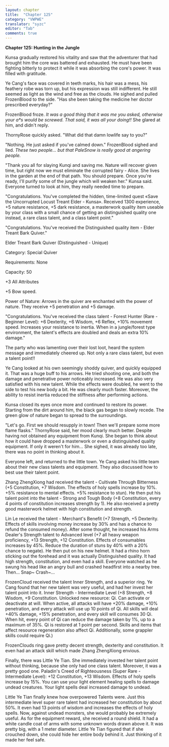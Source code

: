 ```yaml
---
layout: chapter
title:  "Chapter 125"
category: "VWPWE"
translator: "syzc"
editor: "Tab"
comments: true
---
```


**Chapter 125: Hunting in the Jungle**

Kunsa gradually restored his vitality and saw that the adventurer that had brought him the core was battered and exhausted. He must have been fighting bitterly to protect it while it was absorbing the core's power. It was filled with gratitude.

Ye Cang's face was covered in teeth marks, his hair was a mess, his feathery robe was torn up, but his expression was still indifferent. He still seemed as light as the wind and free as the clouds. He sighed and pulled FrozenBlood to the side. "Has she been taking the medicine her doctor prescribed everyday?"

FrozenBlood froze. *It was a good thing that it was me you asked, otherwise your a\*s would be screwed. That said, it was all your doing!!* She glared at him, and didn't reply.

ThornyRose quickly asked. "What did that damn lowlife say to you?"

"Nothing. He just asked if you've calmed down." FrozenBlood sighed and lied. *These two people... but that PaleSnow is really good at angering people.*

"Thank you all for slaying Kunqi and saving me. Nature will recover given time, but right now we must eliminate the corrupted fairy - Alice. She lives in the garden at the end of that path. You should prepare. Once you're ready, I'll purify some of the jungle which will weaken her." Kunsa said. Everyone turned to look at him, they really needed time to prepare.

"Congratulations. You've completed the hidden, time-limited quest «Save the Uncorrupted Locust Treant Elder - Kunsa». Received 1300 experience, +5 nature resistance, +5 dark resistance, a masterwork quality item useable by your class with a small chance of getting an distinguished quality one instead, a rare class talent, and a class talent point."

"Congratulations. You've received the Distinguished quality item - Elder Treant Bark Quiver."

Elder Treant Bark Quiver (Distinguished - Unique)

Category: Special Quiver

Requirements: None

Capacity: 50

+3 All Attributes

+5 Bow speed.

Power of Nature: Arrows in the quiver are enchanted with the power of nature. They receive +5 penetration and +5 damage.

"Congratulations. You've received the class talent - Forest Hunter (Rare - Beginner Level): +6 Dexterity, +6 Wisdom, +6 Reflex, +10% movement speed. Increases your resistance to inertia. When in a jungle/forest type environment, the talent's effects are doubled and deals an extra 10% damage."

The party who was lamenting over their lost loot, heard the system message and immediately cheered up. Not only a rare class talent, but even a talent point!!

Ye Cang looked at his own seemingly shoddy quiver, and quickly equipped it. That was a huge buff to his arrows. He tried shooting one, and both the damage and penetrative power noticeably increased. He was also very satisfied with his new talent. While the effects were doubled, he went to the side to test his new body a bit. He was clearly much faster. Moreover, the ability to resist inertia reduced the stiffness after performing actions.

Kunsa closed its eyes once more and continued to restore its power. Starting from the dirt around him, the black gas began to slowly recede. The green glow of nature began to spread to the surroundings.

"Let's go. First we should resupply in town! Then we'll prepare some more flame flasks." ThornyRose said, her mood clearly much better. Despite having not obtained any equipment from Kunqi. She began to think about how it could have dropped a masterwork or even a distinguished quality equipment. If only it weren't for him... She sighed, it was already too late, there was no point in thinking about it.

Everyone left, and returned to the little town. Ye Cang asked his little team about their new class talents and equipment. They also discussed how to best use their talent point.

Zhang ZhengXiong had received the talent - Cultivate Through Bitterness (+5 Constitution, +7 Wisdom. The effects of holy spells increase by 10%. +5% resistance to mental effects. +5% resistance to stun). He then put his talent point into the talent - Strong and Tough Body (+8 Constitution, every 4 points of constitution increases strength by 1). He also received a pretty good masterwork helmet with high constitution and strength. 

Lin Le received the talent - Merchant's Benefit (+7 Strength, +5 Dexterity. Effects of skills involving money increase by 30% and has a chance to refund the consumed money). After some thought, he increased his Arms Dealer's Strength talent to Advanced level (+7 all heavy weapon proficiency, +13 Strength, +12 Constitution. Effects of consumables increases by 45%. Reduce the duration of stuns by 40% with a 20% chance to negate). He then put on his new helmet. It had a rhino horn sticking out the forehead and it was actually Distinguished quality. It had high strength, constitution, and even had a skill. Everyone watched as he swung his head like an angry bull and crashed headfirst into a nearby tree. Then... Snap~ Crash~...

FrozenCloud received the talent Inner Strength, and a superior ring. Ye Cang found that her new talent was very useful, and had her invest her talent point into it. Inner Strength - Intermediate Level (+8 Strength, +8 Wisdom, +9 Constitution. Unlocked new resource: Qi. Can activate or deactivate at will. When active, all attacks will have +20% damage, +10% penetration, and every attack will use up 10 points of Qi. All skills will deal +40% damage, +15% penetration, and every skill will consumes 30 Qi. When hit, every point of Qi can reduce the damage taken by 1%, up to a maximum of 35%. Qi is restored at 1 point per second. Skills and items that affect resource regeneration also affect Qi. Additionally, some grappler skills could require Qi.)

FrozenClouds ring gave pretty decent strength, dexterity and constitution. It even had an attack skill which made Zhang ZhengXiong envious.

Finally, there was Little Ye Tian. She immediately invested her talent point without thinking, because she only had one class talent. Moreover, it was a pretty good one. Paladin's Creed of Righteousness (Super Rare - Intermediate Level): +12 Constitution, +13 Wisdom. Effects of holy spells increase by 15%. You can use your light element healing spells to damage undead creatures. Your light spells deal increased damage to undead.

Little Ye Tian finally knew how overpowered Talents were. Just this intermediate level super rare talent had increased her constitution by about 50%. It even had 13 points of wisdom and increases the effects of holy spells. Now, against undead monsters, she would probably be extremely useful. As for the equipment reward, she received a round shield. It had a white candle coat of arms with some unknown words drawn above it. It was pretty big, with a 1 meter diameter. Little Ye Tian figured that if she crouched down, she could hide her entire body behind it. Just thinking of it made her feel safe.
